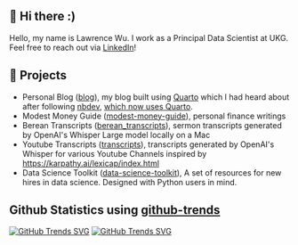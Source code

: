 ## 👋 Hi there :)
Hello, my name is Lawrence Wu. I work as a Principal Data Scientist at UKG. Feel free to reach out via [LinkedIn](https://www.linkedin.com/in/lawrencewu920/)!

## 🌱 Projects
* Personal Blog ([blog](https://lawwu.github.io/)), my blog built using [Quarto](https://quarto.org/) which I had heard about after following [nbdev](https://github.com/fastai/nbdev), [which now uses Quarto](https://www.fast.ai/posts/2022-07-28-nbdev2.html).
* Modest Money Guide ([modest-money-guide](https://lawwu.github.io/modest-money-guide/)), personal finance writings
* Berean Transcripts ([berean_transcripts](https://lawwu.github.io/berean_transcripts/)), sermon transcripts generated by OpenAI's Whisper Large model locally on a Mac
* Youtube Transcripts ([transcripts](https://lawwu.github.io/transcripts/)), transcripts generated by OpenAI's Whisper for various Youtube Channels inspired by https://karpathy.ai/lexicap/index.html
* Data Science Toolkit ([data-science-toolkit](https://github.com/lawwu/data-science-toolkit)), A set of resources for new hires in data science. Designed with Python users in mind.

## Github Statistics using [github-trends](https://github.com/avgupta456/github-trends)
[![GitHub Trends SVG](https://api.githubtrends.io/user/svg/lawwu/langs)](https://githubtrends.io)
[![GitHub Trends SVG](https://api.githubtrends.io/user/svg/lawwu/repos?time_range=one_year&theme=classic)](https://githubtrends.io)
